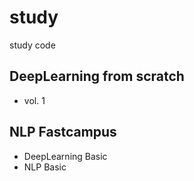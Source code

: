 # study
study code
  
  
## DeepLearning from scratch
- vol. 1
  
## NLP Fastcampus
- DeepLearning Basic
- NLP Basic
